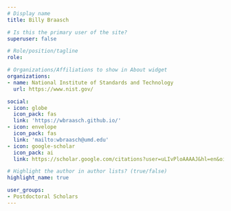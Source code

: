 ```yaml
---
# Display name
title: Billy Braasch

# Is this the primary user of the site?
superuser: false

# Role/position/tagline
role: 

# Organizations/Affiliations to show in About widget
organizations:
- name: National Institute of Standards and Technology
  url: https://www.nist.gov/

social:
- icon: globe
  icon_pack: fas
  link: 'https://wbraasch.github.io/'
- icon: envelope
  icon_pack: fas
  link: 'mailto:wbraasch@umd.edu'
- icon: google-scholar
  icon_pack: ai
  link: https://scholar.google.com/citations?user=uLIvPloAAAAJ&hl=en&oi=sra

# Highlight the author in author lists? (true/false)
highlight_name: true

user_groups:
- Postdoctoral Scholars
---
```

